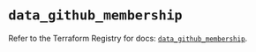 # `data_github_membership`

Refer to the Terraform Registry for docs: [`data_github_membership`](https://registry.terraform.io/providers/integrations/github/6.7.0/docs/data-sources/membership).
